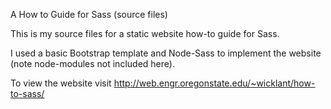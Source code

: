A How to Guide for Sass (source files)

This is my source files for a static website how-to guide for Sass.

I used a basic Bootstrap template and Node-Sass to implement the website (note node-modules not included here).

To view the website visit http://web.engr.oregonstate.edu/~wicklant/how-to-sass/
